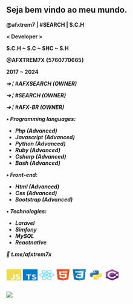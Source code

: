 ## Seja bem vindo ao meu mundo. 
<b> @afxtrem7 | #SEARCH | S.C.H </b> 

<b> < Developer > </b> 

<b> S.C.H ~ S.C ~ SHC ~ S.H <b> 

<b> @AFXTREM7X  {5760770665} </b> 

<b>2017 ~ 2024</b>

<i>➔ ¦ #AFXSEARCH               (OWNER)

➔ ¦ #SEARCH    (OWNER)

➔ ¦  #AFX-BR                          (OWNER)

• Programming languages:
- Php (Advanced)
- Javascript (Advanced)
- Python (Advanced)
- Ruby (Advanced)
- Csharp (Advanced)
- Bash (Advanced)

• Front-end:
- Html (Advanced)
- Css (Advanced)
- Bootstrap (Advanced)

• Technologies:
- Laravel
- Simfony
- MySQL
- Reactnative 

🔗 t.me/afxtrem7x</i>



<div style="display: inline_block"><br>
  <img align="center" alt="Rafa-Js" height="30" width="40" src="https://raw.githubusercontent.com/devicons/devicon/master/icons/javascript/javascript-plain.svg">
  <img align="center" alt="Rafa-Ts" height="30" width="40" src="https://raw.githubusercontent.com/devicons/devicon/master/icons/typescript/typescript-plain.svg">
  <img align="center" alt="Rafa-React" height="30" width="40" src="https://raw.githubusercontent.com/devicons/devicon/master/icons/react/react-original.svg">
  <img align="center" alt="Rafa-HTML" height="30" width="40" src="https://raw.githubusercontent.com/devicons/devicon/master/icons/html5/html5-original.svg">
  <img align="center" alt="Rafa-CSS" height="30" width="40" src="https://raw.githubusercontent.com/devicons/devicon/master/icons/css3/css3-original.svg">
  <img align="center" alt="Rafa-Python" height="30" width="40" src="https://raw.githubusercontent.com/devicons/devicon/master/icons/python/python-original.svg">
  <img align="center" alt="Rafa-Csharp" height="30" width="40" src="https://raw.githubusercontent.com/devicons/devicon/master/icons/csharp/csharp-original.svg">
</div>

##

<div> 
  <a href="https://t.me/afxtrem7x" target="_blank"><img src="https://img.shields.io/badge/Telegram-2CA5E0?style=for-the-badge&logo=telegram&logoColor=black" target="_blank"></a>

